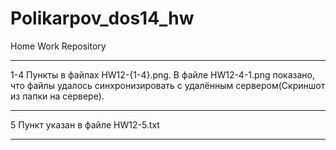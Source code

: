 # Polikarpov_dos14_hw
Home Work Repository
____
1-4 Пункты в файлах HW12-{1-4}.png. В файле HW12-4-1.png показано, что файлы удалось синхронизировать с удалённым сервером(Скриншот из папки на сервере).
____
5 Пункт указан в файле HW12-5.txt
____

